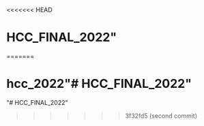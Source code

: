 <<<<<<< HEAD
# HCC_FINAL_2022" 
=======
# hcc_2022"# HCC_FINAL_2022" 
"# HCC_FINAL_2022" 
>>>>>>> 3f32fd5 (second commit)
